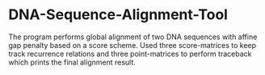 # DNA-Sequence-Alignment-Tool

The program performs global alignment of two DNA sequences with affine gap penalty based on a score scheme.
Used three score-matrices to keep track recurrence relations and three point-matrices to perform traceback which prints the final alignment result.
